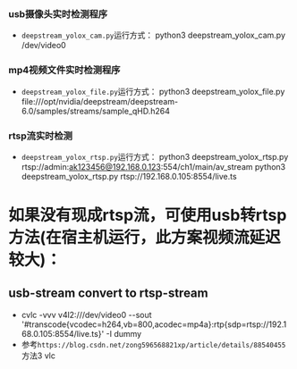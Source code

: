 ###  usb摄像头实时检测程序
- `deepstream_yolox_cam.py`运行方式：
python3 deepstream_yolox_cam.py /dev/video0

###  mp4视频文件实时检测程序
- `deepstream_yolox_file.py`运行方式：
python3 deepstream_yolox_file.py file:///opt/nvidia/deepstream/deepstream-6.0/samples/streams/sample_qHD.h264


### rtsp流实时检测
- `deepstream_yolox_rtsp.py`运行方式：
python3 deepstream_yolox_rtsp.py rtsp://admin:ak123456@192.168.0.123:554/ch1/main/av_stream
python3 deepstream_yolox_rtsp.py rtsp://192.168.0.105:8554/live.ts


# 如果没有现成rtsp流，可使用usb转rtsp方法(在宿主机运行，此方案视频流延迟较大)：
## usb-stream convert to rtsp-stream
- cvlc -vvv v4l2:///dev/video0 --sout '#transcode{vcodec=h264,vb=800,acodec=mp4a}:rtp{sdp=rtsp://192.168.0.105:8554/live.ts}' -I dummy
- 参考`https://blog.csdn.net/zong596568821xp/article/details/88540455`方法3 vlc